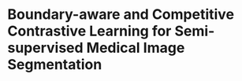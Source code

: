 # Boundary-aware and Competitive Contrastive Learning for Semi-supervised Medical Image Segmentation
